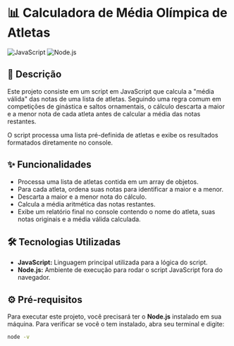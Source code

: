 # 📊 Calculadora de Média Olímpica de Atletas

![JavaScript](https://img.shields.io/badge/JavaScript-F7DF1E?style=for-the-badge&logo=javascript&logoColor=black)
![Node.js](https://img.shields.io/badge/Node.js-339933?style=for-the-badge&logo=nodedotjs&logoColor=white)

## 📜 Descrição

Este projeto consiste em um script em JavaScript que calcula a "média válida" das notas de uma lista de atletas. Seguindo uma regra comum em competições de ginástica e saltos ornamentais, o cálculo descarta a maior e a menor nota de cada atleta antes de calcular a média das notas restantes.

O script processa uma lista pré-definida de atletas e exibe os resultados formatados diretamente no console.

## ✨ Funcionalidades

-   Processa uma lista de atletas contida em um array de objetos.
-   Para cada atleta, ordena suas notas para identificar a maior e a menor.
-   Descarta a maior e a menor nota do cálculo.
-   Calcula a média aritmética das notas restantes.
-   Exibe um relatório final no console contendo o nome do atleta, suas notas originais e a média válida calculada.

## 🛠️ Tecnologias Utilizadas

-   **JavaScript:** Linguagem principal utilizada para a lógica do script.
-   **Node.js:** Ambiente de execução para rodar o script JavaScript fora do navegador.

## ⚙️ Pré-requisitos

Para executar este projeto, você precisará ter o **Node.js** instalado em sua máquina. Para verificar se você o tem instalado, abra seu terminal e digite:

```bash
node -v